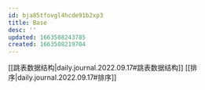 ```yaml
---
id: bja85tfovgl4hcde91b2xp3
title: Base
desc: ''
updated: 1663508243785
created: 1663508219704
---
```

[[跳表数据结构|daily.journal.2022.09.17#跳表数据结构]]
[[排序|daily.journal.2022.09.17#排序]]
